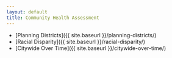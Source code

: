 ```yaml
---
layout: default
title: Community Health Assessment
---
```


* [Planning Districts]({{ site.baseurl }}/planning-districts/)
* [Racial Disparity]({{ site.baseurl }}/racial-disparity/)
* [Citywide Over Time]({{ site.baseurl }}/citywide-over-time/)